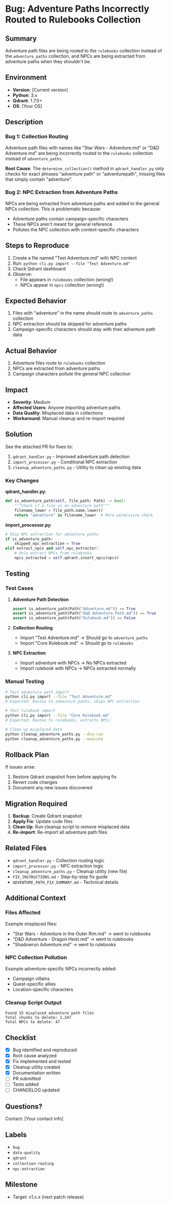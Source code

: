 # Bug: Adventure Paths Incorrectly Routed to Rulebooks Collection

## Summary

Adventure path files are being routed to the `rulebooks` collection instead of the `adventure_paths` collection, and NPCs are being extracted from adventure paths when they shouldn't be.

## Environment

- **Version**: [Current version]
- **Python**: 3.x
- **Qdrant**: 1.7.0+
- **OS**: [Your OS]

## Description

### Bug 1: Collection Routing

Adventure path files with names like "Star Wars - Adventure.md" or "D&D Adventure.md" are being incorrectly routed to the `rulebooks` collection instead of `adventure_paths`.

**Root Cause**: The `determine_collection()` method in `qdrant_handler.py` only checks for exact phrases "adventure path" or "adventurepath", missing files that simply contain "adventure".

### Bug 2: NPC Extraction from Adventure Paths

NPCs are being extracted from adventure paths and added to the general NPCs collection. This is problematic because:
- Adventure paths contain campaign-specific characters
- These NPCs aren't meant for general reference
- Pollutes the NPC collection with context-specific characters

## Steps to Reproduce

1. Create a file named "Test Adventure.md" with NPC content
2. Run: `python cli.py import --file "Test Adventure.md"`
3. Check Qdrant dashboard
4. Observe:
   - File appears in `rulebooks` collection (wrong!)
   - NPCs appear in `npcs` collection (wrong!)

## Expected Behavior

1. Files with "adventure" in the name should route to `adventure_paths` collection
2. NPC extraction should be skipped for adventure paths
3. Campaign-specific characters should stay with their adventure path data

## Actual Behavior

1. Adventure files route to `rulebooks` collection
2. NPCs are extracted from adventure paths
3. Campaign characters pollute the general NPC collection

## Impact

- **Severity**: Medium
- **Affected Users**: Anyone importing adventure paths
- **Data Quality**: Misplaced data in collections
- **Workaround**: Manual cleanup and re-import required

## Solution

See the attached PR for fixes to:
1. `qdrant_handler.py` - Improved adventure path detection
2. `import_processor.py` - Conditional NPC extraction
3. `cleanup_adventure_paths.py` - Utility to clean up existing data

### Key Changes

**qdrant_handler.py**:
```python
def is_adventure_path(self, file_path: Path) -> bool:
    """Check if a file is an adventure path"""
    filename_lower = file_path.name.lower()
    return "adventure" in filename_lower  # More permissive check
```

**import_processor.py**:
```python
# Skip NPC extraction for adventure paths
if is_adventure_path:
    skipped_npc_extraction = True
elif extract_npcs and self.npc_extractor:
    # Only extract NPCs from rulebooks
    npcs_extracted = self.qdrant.insert_npcs(npcs)
```

## Testing

### Test Cases

1. **Adventure Path Detection**
   ```python
   assert is_adventure_path(Path("Adventure.md")) == True
   assert is_adventure_path(Path("D&D Adventure Path.md")) == True
   assert is_adventure_path(Path("Rulebook.md")) == False
   ```

2. **Collection Routing**
   - Import "Test Adventure.md" → Should go to `adventure_paths`
   - Import "Core Rulebook.md" → Should go to `rulebooks`

3. **NPC Extraction**
   - Import adventure with NPCs → No NPCs extracted
   - Import rulebook with NPCs → NPCs extracted normally

### Manual Testing

```bash
# Test adventure path import
python cli.py import --file "Test Adventure.md"
# Expected: Routes to adventure_paths, skips NPC extraction

# Test rulebook import
python cli.py import --file "Core Rulebook.md"
# Expected: Routes to rulebooks, extracts NPCs

# Clean up misplaced data
python cleanup_adventure_paths.py --dry-run
python cleanup_adventure_paths.py --execute
```

## Rollback Plan

If issues arise:
1. Restore Qdrant snapshot from before applying fix
2. Revert code changes
3. Document any new issues discovered

## Migration Required

1. **Backup**: Create Qdrant snapshot
2. **Apply Fix**: Update code files
3. **Clean Up**: Run cleanup script to remove misplaced data
4. **Re-import**: Re-import all adventure path files

## Related Files

- `qdrant_handler.py` - Collection routing logic
- `import_processor.py` - NPC extraction logic  
- `cleanup_adventure_paths.py` - Cleanup utility (new file)
- `FIX_INSTRUCTIONS.md` - Step-by-step fix guide
- `ADVENTURE_PATH_FIX_SUMMARY.md` - Technical details

## Additional Context

### Files Affected

Example misplaced files:
- "Star Wars - Adventure in the Outer Rim.md" → went to rulebooks
- "D&D Adventure - Dragon Heist.md" → went to rulebooks
- "Shadowrun Adventure.md" → went to rulebooks

### NPC Collection Pollution

Example adventure-specific NPCs incorrectly added:
- Campaign villains
- Quest-specific allies
- Location-specific characters

### Cleanup Script Output

```
Found 15 misplaced adventure path files
Total chunks to delete: 1,247
Total NPCs to delete: 47
```

## Checklist

- [x] Bug identified and reproduced
- [x] Root cause analyzed
- [x] Fix implemented and tested
- [x] Cleanup utility created
- [x] Documentation written
- [ ] PR submitted
- [ ] Tests added
- [ ] CHANGELOG updated

## Questions?

Contact: [Your contact info]

## Labels

- `bug`
- `data-quality`
- `qdrant`
- `collection-routing`
- `npc-extraction`

## Milestone

- Target: v1.x.x (next patch release)
